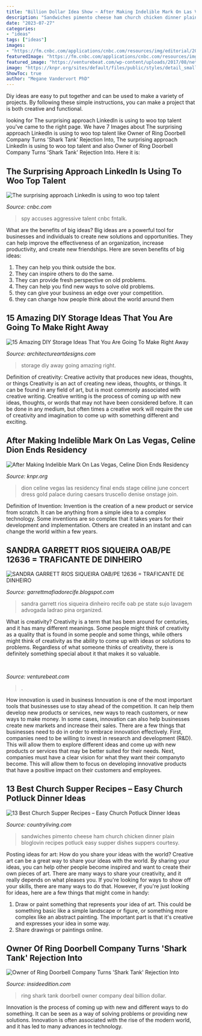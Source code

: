```yaml
---
title: "Billion Dollar Idea Show ~ After Making Indelible Mark On Las Vegas, Celine Dion Ends Residency"
description: "Sandwiches pimento cheese ham church chicken dinner plain bloglovin recipes potluck easy supper dishes suppers courtesy"
date: "2023-07-27"
categories:
- "ideas"
tags: ["ideas"]
images:
- "https://fm.cnbc.com/applications/cnbc.com/resources/img/editorial/2017/10/10/104763858-GettyImages-108455792.1910x1000.jpg?v=1507655443"
featuredImage: "https://fm.cnbc.com/applications/cnbc.com/resources/img/editorial/2017/10/10/104763858-GettyImages-108455792.1910x1000.jpg?v=1507655443"
featured_image: "https://venturebeat.com/wp-content/uploads/2017/08/netflix_logo.png?w=800"
image: "https://knpr.org/sites/default/files/public/styles/detail_small/public/images/story/dsc_1939_2019060885644104.jpg?itok=m1k95KBT"
ShowToc: true
author: "Megane Vandervort PhD"
---
```



Diy ideas are easy to put together and can be used to make a variety of projects. By following these simple instructions, you can make a project that is both creative and functional.

	

		
looking for The surprising approach LinkedIn is using to woo top talent you've came to the right page. We have 7 Images about The surprising approach LinkedIn is using to woo top talent like Owner of Ring Doorbell Company Turns &#039;Shark Tank&#039; Rejection Into, The surprising approach LinkedIn is using to woo top talent and also Owner of Ring Doorbell Company Turns &#039;Shark Tank&#039; Rejection Into. Here it is:
		
    
## The Surprising Approach LinkedIn Is Using To Woo Top Talent

<img loading=lazy src="https://fm.cnbc.com/applications/cnbc.com/resources/img/editorial/2017/10/10/104763858-GettyImages-108455792.1910x1000.jpg?v=1507655443" onerror="this.onerror=null;this.src='https://tse1.mm.bing.net/th?id=OIP.qmFj3yfOlsa641D7xxYVBwHaD4&amp;pid=15.1';" alt="The surprising approach LinkedIn is using to woo top talent">

_Source: cnbc.com_

>spy accuses aggressive talent cnbc fntalk. 

	

What are the benefits of big ideas?
Big ideas are a powerful tool for businesses and individuals to create new solutions and opportunities. They can help improve the effectiveness of an organization, increase productivity, and create new friendships. Here are seven benefits of big ideas:
1. They can help you think outside the box.
2. They can inspire others to do the same.
3. They can provide fresh perspective on old problems.
4. They can help you find new ways to solve old problems.
5. they can give your business an edge over your competition.
6. they can change how people think about the world around them     
    
## 15 Amazing DIY Storage Ideas That You Are Going To Make Right Away

<img loading=lazy src="https://www.architectureartdesigns.com/wp-content/uploads/2017/04/15-Amazing-DIY-Storage-Ideas-That-You-Are-Going-To-Make-Right-Away-15.jpg" onerror="this.onerror=null;this.src='https://tse1.mm.bing.net/th?id=OIP.BbjY2CLN-cPTzn_7fPRYOwHaPE&amp;pid=15.1';" alt="15 Amazing DIY Storage Ideas That You Are Going To Make Right Away">

_Source: architectureartdesigns.com_

>storage diy away going amazing right. 

	

Definition of creativity: Creative activity that produces new ideas, thoughts, or things
Creativity is an act of creating new ideas, thoughts, or things. It can be found in any field of art, but is most commonly associated with creative writing. Creative writing is the process of coming up with new ideas, thoughts, or words that may not have been considered before. It can be done in any medium, but often times a creative work will require the use of creativity and imagination to come up with something different and exciting.

    
## After Making Indelible Mark On Las Vegas, Celine Dion Ends Residency

<img loading=lazy src="https://knpr.org/sites/default/files/public/styles/detail_small/public/images/story/dsc_1939_2019060885644104.jpg?itok=m1k95KBT" onerror="this.onerror=null;this.src='https://tse3.mm.bing.net/th?id=OIP.j8fX5-gjNPdjivY8dIAk_gHaKI&amp;pid=15.1';" alt="After Making Indelible Mark On Las Vegas, Celine Dion Ends Residency">

_Source: knpr.org_

>dion celine vegas las residency final ends stage céline june concert dress gold palace during caesars truscello denise onstage join. 

	

Definition of Invention:
Invention is the creation of a new product or service from scratch. It can be anything from a simple idea to a complex technology. Some inventions are so complex that it takes years for their development and implementation. Others are created in an instant and can change the world within a few years.

    
## SANDRA GARRETT RIOS SIQUEIRA OAB/PE 12636 = TRAFICANTE DE DINHEIRO

<img loading=lazy src="https://1.bp.blogspot.com/-vc33d3lIUHc/VUvDBDa9WXI/AAAAAAAAAiI/DeqHc-Xj838/s640/11182251_540795392727887_5146448237629923792_n.jpg" onerror="this.onerror=null;this.src='https://tse1.mm.bing.net/th?id=OIP.FbkZ1p9tec1ICfFveO_IHgAAAA&amp;pid=15.1';" alt="SANDRA GARRETT RIOS SIQUEIRA OAB/PE 12636 = TRAFICANTE DE DINHEIRO">

_Source: garrettmafiadorecife.blogspot.com_

>sandra garrett rios siqueira dinheiro recife oab pe state sujo lavagem advogada ladrao pina organized. 

	

What is creativity?
Creativity is a term that has been around for centuries, and it has many different meanings. Some people might think of creativity as a quality that is found in some people and some things, while others might think of creativity as the ability to come up with ideas or solutions to problems. Regardless of what someone thinks of creativity, there is definitely something special about it that makes it so valuable.

    
## 

<img loading=lazy src="https://venturebeat.com/wp-content/uploads/2017/08/netflix_logo.png?w=800" onerror="this.onerror=null;this.src='https://tse3.mm.bing.net/th?id=OIP.dzrdIPuyiZl9ttMEJQt71AHaDt&amp;pid=15.1';" alt="">

_Source: venturebeat.com_

>. 

	

How innovation is used in business
Innovation is one of the most important tools that businesses use to stay ahead of the competition. It can help them develop new products or services, new ways to reach customers, or new ways to make money. In some cases, innovation can also help businesses create new markets and increase their sales.
There are a few things that businesses need to do in order to embrace innovation effectively. First, companies need to be willing to invest in research and development (R&D). This will allow them to explore different ideas and come up with new products or services that may be better suited for their needs. Next, companies must have a clear vision for what they want their companyto become. This will allow them to focus on developing innovative products that have a positive impact on their customers and employees.

    
## 13 Best Church Supper Recipes – Easy Church Potluck Dinner Ideas

<img loading=lazy src="https://hips.hearstapps.com/clv.h-cdn.co/assets/17/30/1501171918-pimento-cheese-ham-sandwiches-1-copy.jpg?fill=320:448&amp;resize=480:*" onerror="this.onerror=null;this.src='https://tse3.mm.bing.net/th?id=OIP.1FhS1PTPwNNC68I_viynAgAAAA&amp;pid=15.1';" alt="13 Best Church Supper Recipes – Easy Church Potluck Dinner Ideas">

_Source: countryliving.com_

>sandwiches pimento cheese ham church chicken dinner plain bloglovin recipes potluck easy supper dishes suppers courtesy. 

	

Posting ideas for art: How do you share your ideas with the world?
Creative art can be a great way to share your ideas with the world. By sharing your ideas, you can help other people become inspired and want to create their own pieces of art. There are many ways to share your creativity, and it really depends on what pleases you. If you're looking for ways to show off your skills, there are many ways to do that. However, if you're just looking for ideas, here are a few things that might come in handy: 
1) Draw or paint something that represents your idea of art. This could be something basic like a simple landscape or figure, or something more complex like an abstract painting. The important part is that it's creative and expresses your idea in some way. 
2) Share drawings or paintings online.

    
## Owner Of Ring Doorbell Company Turns &#039;Shark Tank&#039; Rejection Into

<img loading=lazy src="https://www.insideedition.com/sites/default/files/images/2018-02/022817-ring-1280x720.jpg" onerror="this.onerror=null;this.src='https://tse1.mm.bing.net/th?id=OIP.wQiKOiFcUqmkSBm4RnB4xQHaEK&amp;pid=15.1';" alt="Owner of Ring Doorbell Company Turns &#039;Shark Tank&#039; Rejection Into">

_Source: insideedition.com_

>ring shark tank doorbell owner company deal billion dollar. 

	

Innovation is the process of coming up with new and different ways to do something. It can be seen as a way of solving problems or providing new solutions. Innovation is often associated with the rise of the modern world, and it has led to many advances in technology.

